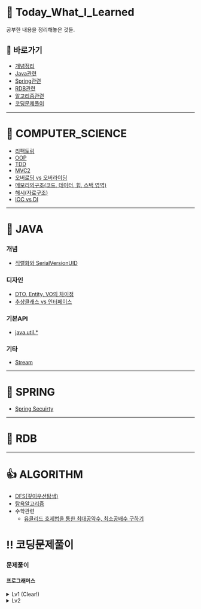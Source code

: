 # :green_book: Today_What_I_Learned
공부한 내용을 정리해놓은 것들.

## :link: 바로가기
- [개념정리](https://github.com/HK-An/today_i_learned#school-computer_science)
- [Java관련](https://github.com/HK-An/today_i_learned#space_invader-java)
- [Spring관련](https://github.com/HK-An/today_i_learned#leaves-spring)
- [RDB관련](https://github.com/HK-An/today_i_learned#floppy_disk-rdb)
- [알고리즘관련](https://github.com/HK-An/today_i_learned#1-algorithm)
- [코딩문제풀이](https://github.com/HK-An/today_i_learned#bangbang-코딩문제풀이)
***
# :school: COMPUTER_SCIENCE
- [리팩토링](https://github.com/HK-An/today_i_learned/blob/main/01_COMPUTER_SCIENCE/refactoring/refactoring_definition.md)
- [OOP](https://github.com/HK-An/today_i_learned/blob/main/01_COMPUTER_SCIENCE/oop/oop_definition.md)
- [TDD](https://github.com/HK-An/today_i_learned/blob/main/01_COMPUTER_SCIENCE/tdd/tdd_definition.md)
- [MVC2](https://github.com/HK-An/today_i_learned/blob/main/01_COMPUTER_SCIENCE/mvc/definition.md)
- [오버로딩 vs 오버라이딩](https://github.com/HK-An/today_i_learned/blob/main/01_COMPUTER_SCIENCE/overrloading_vs_overriding.md)
- [메모리의구조(코드, 데이터, 힙, 스택 영역)](https://github.com/HK-An/today_i_learned/blob/main/01_COMPUTER_SCIENCE/memory/structure.md)
- [해시(자료구조)](https://github.com/HK-An/today_i_learned/blob/main/01_COMPUTER_SCIENCE/hash/definition.md)
- [IOC vs DI](https://github.com/HK-An/today_i_learned/blob/main/01_COMPUTER_SCIENCE/DI_vs_IOC.md)
***
# :space_invader: JAVA
### 개념
- [직렬화와 SerialVersionUID](https://github.com/HK-An/today_i_learned/blob/main/02_JAVA/concept/serialize_definition.md)
### 디자인
- [DTO, Entity, VO의 차이점](https://github.com/HK-An/today_i_learned/blob/main/02_JAVA/design/differences_between_dto_entitity_vo.md)
- [추상클래스 vs 인터페이스](https://github.com/HK-An/today_i_learned/blob/main/02_JAVA/concept/interface_vs_abstract.md)
### 기본API
- [java.util.*](https://github.com/HK-An/today_i_learned/blob/main/02_JAVA/api/java.util.all.md)
### 기타
- [Stream](https://github.com/HK-An/today_i_learned/blob/main/02_JAVA/streams_definition_and_usage.md)

***
# :leaves: SPRING
- [Spring Secuirty](https://github.com/HK-An/today_i_learned/blob/main/03_SPRING/security/definition.md)
***
# :floppy_disk: RDB
***
# :+1: ALGORITHM
- [DFS(깊이우선탐색)](https://github.com/HK-An/today_i_learned/blob/main/04_ALGORITHM/DFS/definition.md)
- [탐욕알고리즘](https://github.com/HK-An/today_i_learned/blob/main/04_ALGORITHM/greedy/definition.md)
- 수학관련
    - [유클리드 호제법을 통한 최대공약수, 최소공배수 구하기](https://github.com/HK-An/today_i_learned/blob/main/04_ALGORITHM/math/euclidean_algorithm.md)

# :bangbang: 코딩문제풀이
### 문제풀이
#### 프로그래머스
<details>
  <summary>Lv1 (Clear!)</summary>

  **LV1 진행률: 100.00%(55/55)**
<img src="https://s3.us-west-2.amazonaws.com/secure.notion-static.com/0790cda2-3ac5-49d8-8f6d-b0ac56eb10d2/Untitled.png?X-Amz-Algorithm=AWS4-HMAC-SHA256&X-Amz-Content-Sha256=UNSIGNED-PAYLOAD&X-Amz-Credential=AKIAT73L2G45EIPT3X45%2F20220627%2Fus-west-2%2Fs3%2Faws4_request&X-Amz-Date=20220627T132150Z&X-Amz-Expires=86400&X-Amz-Signature=7a7af63a4e478e14e83de9bfafa72ebc42a179fa15d9047437236816a32cc9ec&X-Amz-SignedHeaders=host&response-content-disposition=filename%20%3D%22Untitled.png%22&x-id=GetObject">
- [신고결과받기](https://github.com/HK-An/today_i_learned/blob/main/05_CODING/practice/programmers/lv1/report_result.md)    
- [로또의 최고 순위와 최저 순위](https://github.com/HK-An/today_i_learned/blob/main/05_CODING/practice/programmers/lv1/lotto.md)
- [가운데 글자 가져오기](https://github.com/HK-An/today_i_learned/blob/main/05_CODING/practice/programmers/lv1/get_center_character.md)
- [신규 아이디 추천](https://github.com/HK-An/today_i_learned/blob/main/05_CODING/practice/programmers/lv1/id_recommendation.md)
- [2016년](https://github.com/HK-An/today_i_learned/blob/main/05_CODING/practice/programmers/lv1/yerar2016.md)
- [숫자 문자열과 영단어](https://github.com/HK-An/today_i_learned/blob/main/05_CODING/practice/programmers/lv1/converting_game.md)
- [내적](https://github.com/HK-An/today_i_learned/blob/main/05_CODING/practice/programmers/lv1/dot_product.md)
- [키패드 누르기](https://github.com/HK-An/today_i_learned/blob/main/05_CODING/practice/programmers/lv1/pressing_keypad.md)
- [K번째 수](https://github.com/HK-An/today_i_learned/blob/main/05_CODING/practice/programmers/lv1/kth_number.md)
- [크레인 인형뽑기 게임](https://github.com/HK-An/today_i_learned/blob/main/05_CODING/practice/programmers/lv1/claw_crane_game.md)
- [없는 숫자 더하기](https://github.com/HK-An/today_i_learned/blob/main/05_CODING/practice/programmers/lv1/sum_of_absence_number.md)
- [음양 더하기](https://github.com/HK-An/today_i_learned/blob/main/05_CODING/practice/programmers/lv1/positive_and_negative.md)
- [소수 만들기](https://github.com/HK-An/today_i_learned/blob/main/05_CODING/practice/programmers/lv1/making_prime_number.md)
- [체육복](https://github.com/HK-An/today_i_learned/blob/main/05_CODING/practice/programmers/lv1/pe_clothes.md)
- [폰켓몬](https://github.com/HK-An/today_i_learned/blob/main/05_CODING/practice/programmers/lv1/pocketmon.md)
- [모의고사](https://github.com/HK-An/today_i_learned/blob/main/05_CODING/practice/programmers/lv1/trial_exam.md)
- [실패율](https://github.com/HK-An/today_i_learned/blob/main/05_CODING/practice/programmers/lv1/failure_rate.md)
- [약수의 개수와 덧셈](https://github.com/HK-An/today_i_learned/blob/main/05_CODING/practice/programmers/lv1/divisor.md)
- [3진법 뒤집기](https://github.com/HK-An/today_i_learned/blob/main/05_CODING/practice/programmers/lv1/reverse_ternary.md)
- [예산](https://github.com/HK-An/today_i_learned/blob/main/05_CODING/practice/programmers/lv1/budget.md)
- [두 개 뽑아서 더하기](https://github.com/HK-An/today_i_learned/blob/main/05_CODING/practice/programmers/lv1/pick_and_sum.md)
- [최소직사각형](https://github.com/HK-An/today_i_learned/blob/main/05_CODING/practice/programmers/lv1/namecard.md)
- [나머지가 1이 되는 수 찾기](https://github.com/HK-An/today_i_learned/blob/main/05_CODING/practice/programmers/lv1/remain.md)
- [부족한 금액 계산하기](https://github.com/HK-An/today_i_learned/blob/main/05_CODING/practice/programmers/lv1/price_of_rides.md)
- [비밀지도](https://github.com/HK-An/today_i_learned/blob/main/05_CODING/practice/programmers/lv1/secret_map.md)
- [같은 숫자는 싫어](https://github.com/HK-An/today_i_learned/blob/main/05_CODING/practice/programmers/lv1/remove_duplicated.md)
- [다트 게임](https://github.com/HK-An/today_i_learned/blob/main/05_CODING/practice/programmers/lv1/dart_game.md)
- [나누어 떨어지는 숫자 배열](https://github.com/HK-An/today_i_learned/blob/main/05_CODING/practice/programmers/lv1/no_remains.md)
- [두 정수 사이의 합](https://github.com/HK-An/today_i_learned/blob/main/05_CODING/practice/programmers/lv1/sum_of_two_numbers.md)
- [문자열 내 마음대로 정렬하기](https://github.com/HK-An/today_i_learned/blob/main/05_CODING/practice/programmers/lv1/arranging_string.md)
- [문자열 내 p와 y의 개수](https://github.com/HK-An/today_i_learned/blob/main/05_CODING/practice/programmers/lv1/num_of_p_and_y.md)
- [문자열 내림차순으로 배치하기](https://github.com/HK-An/today_i_learned/blob/main/05_CODING/practice/programmers/lv1/num_of_p_and_y0.md)
- [문자열 다루기 기본](https://github.com/HK-An/today_i_learned/blob/main/05_CODING/practice/programmers/lv1/string_for_biginner.md)
- [소수 찾기](https://github.com/HK-An/today_i_learned/blob/main/05_CODING/practice/programmers/lv1/find_prime_number.md)
- [수박수박수박수박수박수?](https://github.com/HK-An/today_i_learned/blob/main/05_CODING/practice/programmers/lv1/reiterate.md)
- [문자열을 정수로 바꾸기](https://github.com/HK-An/today_i_learned/blob/main/05_CODING/practice/programmers/lv1/parseInt.md)
- [시저 암호](https://github.com/HK-An/today_i_learned/blob/main/05_CODING/practice/programmers/lv1/ceasar_cipher.md)
- [약수의 합](https://github.com/HK-An/today_i_learned/blob/main/05_CODING/practice/programmers/lv1/sum_of_divisor.md)
- [이상한 문자 만들기](https://github.com/HK-An/today_i_learned/blob/main/05_CODING/practice/programmers/lv1/weird_string.md)
- [자릿수 더하기](https://github.com/HK-An/today_i_learned/blob/main/05_CODING/practice/programmers/lv1/sum_of_digits.md)
- [자연수 뒤집어 배열로 만들기](https://github.com/HK-An/today_i_learned/blob/main/05_CODING/practice/programmers/lv1/reversing_number.md)
- [정수 내림차순으로 배치하기](https://github.com/HK-An/today_i_learned/blob/main/05_CODING/practice/programmers/lv1/int_order_by_desc.md)
- [정수 제곱근 판별](https://github.com/HK-An/today_i_learned/blob/main/05_CODING/practice/programmers/lv1/judge_squart.md)
- [제일 작은 수 제거하기](https://github.com/HK-An/today_i_learned/blob/main/05_CODING/practice/programmers/lv1/removing_smallest.md)
- [짝수와 홀수](https://github.com/HK-An/today_i_learned/blob/main/05_CODING/practice/programmers/lv1/even_and_odd.md)
- [최대공약수와 최소공배수](https://github.com/HK-An/today_i_learned/blob/main/05_CODING/practice/programmers/lv1/gcd_and_lcm.md)
- [콜라츠 추측](https://github.com/HK-An/today_i_learned/blob/main/05_CODING/practice/programmers/lv1/collatz_conjecture.md)
- [평균 구하기](https://github.com/HK-An/today_i_learned/blob/main/05_CODING/practice/programmers/lv1/get_average.md)
- [햐샤드 수](https://github.com/HK-An/today_i_learned/blob/main/05_CODING/practice/programmers/lv1/harshad_number.md)
- [핸드폰 번호 가리기](https://github.com/HK-An/today_i_learned/blob/main/05_CODING/practice/programmers/lv1/masking_number.md)
- [행렬의 덧셈](https://github.com/HK-An/today_i_learned/blob/main/05_CODING/practice/programmers/lv1/sum_of_arrays.md)
- [x만큼 간격이 있는 n개의 숫자](https://github.com/HK-An/today_i_learned/blob/main/05_CODING/practice/programmers/lv1/gap_numbers.md)
- [직사각형 별찍기](https://github.com/HK-An/today_i_learned/blob/main/05_CODING/practice/programmers/lv1/stars.md)
</details>

<details>
  <summary>Lv2</summary>

- [문자열압축](https://github.com/HK-An/today_i_learned/blob/main/ALGORITHM/practice/programmers/lv2/string_compression.md)
- [124 나라의 숫자](https://github.com/HK-An/today_i_learned/blob/main/05_CODING/practice/programmers/lv2/weird_number.md)
- [2 x n 타일링](https://github.com/HK-An/today_i_learned/blob/main/05_CODING/practice/programmers/lv2/tile.md)
- [올바른 괄호](https://github.com/HK-An/today_i_learned/blob/main/05_CODING/practice/programmers/lv2/bracket.md)
- [멀쩡한 사각형](https://github.com/HK-An/today_i_learned/blob/main/05_CODING/practice/programmers/lv2/grid.md)
- [기능개발](https://github.com/HK-An/today_i_learned/blob/main/05_CODING/practice/programmers/lv2/release.md)
</details>
